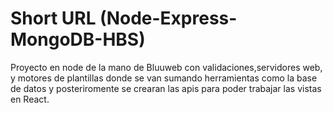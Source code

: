 # Short URL (Node-Express-MongoDB-HBS)
Proyecto en node de la mano de Bluuweb con validaciones,servidores web, y motores de plantillas donde se van sumando herramientas como la base de datos y posteriromente se crearan las apis para poder trabajar las vistas en React.
